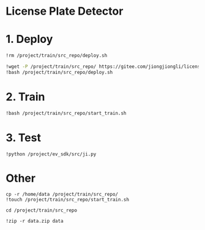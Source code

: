 # License Plate Detector
# 1. Deploy
```bash
!rm /project/train/src_repo/deploy.sh

!wget -P /project/train/src_repo/ https://gitee.com/jiongjiongli/license_plate_detector/raw/main/license_plate_det/deploy.sh
!bash /project/train/src_repo/deploy.sh
```



# 2. Train
```bash
!bash /project/train/src_repo/start_train.sh
```



# 3. Test

```
!python /project/ev_sdk/src/ji.py
```



# Other

```
cp -r /home/data /project/train/src_repo/
!touch /project/train/src_repo/start_train.sh

cd /project/train/src_repo

!zip -r data.zip data
```
